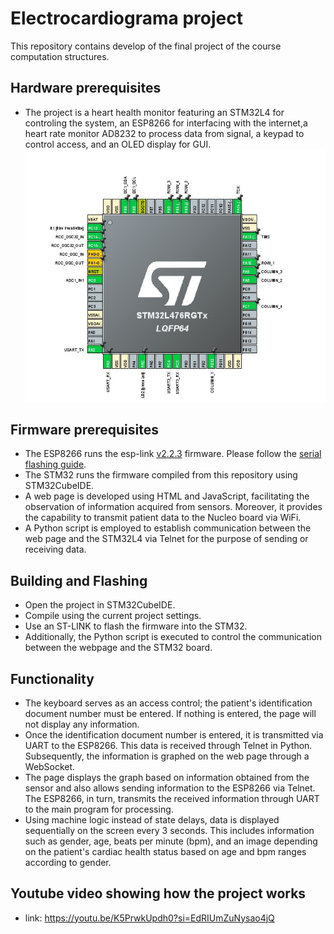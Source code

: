 # Electrocardiograma project
This repository contains develop of the final project of the course computation structures.

## Hardware prerequisites
* The project is a heart health monitor featuring an STM32L4 for controling the system, an ESP8266 for interfacing with the internet,a heart rate monitor AD8232 to process data from signal, a keypad to control access, and an OLED display for GUI.
![pinout](DOC/pinout.jpg)

## Firmware prerequisites
* The ESP8266 runs the esp-link [v2.2.3](https://github.com/jeelabs/esp-link/releases/tag/v2.2.3) firmware. Please follow the [serial flashing guide](https://github.com/jeelabs/esp-link/blob/master/FLASHING.md#initial-serial-flashing).
* The STM32 runs the firmware compiled from this repository using STM32CubeIDE.
* A web page is developed using HTML and JavaScript, facilitating the observation of information acquired from sensors. Moreover, it provides the capability to transmit patient data to the Nucleo board via WiFi.
* A Python script is employed to establish communication between the web page and the STM32L4 via Telnet for the purpose of sending or receiving data.

## Building and Flashing
* Open the project in STM32CubeIDE.
* Compile using the current project settings.
* Use an ST-LINK to flash the firmware into the STM32.
* Additionally, the Python script is executed to control the communication between the webpage and the STM32 board.

## Functionality
* The keyboard serves as an access control; the patient's identification document number must be entered. If nothing is entered, the page will not display any information.
* Once the identification document number is entered, it is transmitted via UART to the ESP8266. This data is received through Telnet in Python. Subsequently, the information is graphed on the web page through a WebSocket.
* The page displays the graph based on information obtained from the sensor and also allows sending information to the ESP8266 via Telnet. The ESP8266, in turn, transmits the received information through UART to the main program for processing.
* Using machine logic instead of state delays, data is displayed sequentially on the screen every 3 seconds. This includes information such as gender, age, beats per minute (bpm), and an image depending on the patient's cardiac health status based on age and bpm ranges according to gender.
## Youtube video showing how the project works
* link: https://youtu.be/K5PrwkUpdh0?si=EdRIUmZuNysao4jQ